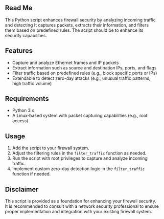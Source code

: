 ## Read Me
This Python script enhances firewall security by analyzing incoming traffic and detecting It captures packets, extracts their information, and filters them based on predefined rules. The script should be to enhance its security capabilities.

## Features
- Capture and analyze Ethernet frames and IP packets
- Extract information such as source and destination IPs, ports, and flags
- Filter traffic based on predefined rules (e.g., block specific ports or IPs)
- Extendable to detect zero-day attacks (e.g., unusual traffic patterns, high traffic volume)

## Requirements
- Python 3.x
- A Linux-based system with packet capturing capabilities (e.g., root access)

## Usage
1. Add the script to your firewall system.
2. Adjust the filtering rules in the `filter_traffic` function as needed.
3. Run the script with root privileges to capture and analyze incoming traffic.
4. Implement custom zero-day detection logic in the `filter_traffic` function if needed.

## Disclaimer
This script is provided as a foundation for enhancing your firewall security. It is recommended to consult with a network security professional to ensure proper implementation and integration with your existing firewall system.
